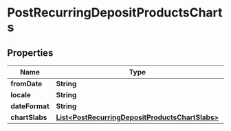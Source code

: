 

# PostRecurringDepositProductsCharts

## Properties

Name | Type | Description | Notes
------------ | ------------- | ------------- | -------------
**fromDate** | **String** |  |  [optional]
**locale** | **String** |  |  [optional]
**dateFormat** | **String** |  |  [optional]
**chartSlabs** | [**List&lt;PostRecurringDepositProductsChartSlabs&gt;**](PostRecurringDepositProductsChartSlabs.md) |  |  [optional]



